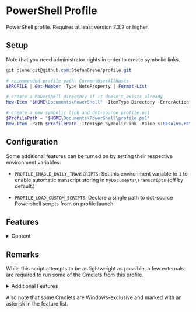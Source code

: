 # PowerShell Profile

PowerShell profile. Requires at least version 7.3.2 or higher.

## Setup

Note that you need administrator rights in order to create symbolic links.

```powershell
git clone git@github.com:StefanGreve/profile.git

# recommended profile path: CurrentUserAllHosts
$PROFILE | Get-Member -Type NoteProperty | Format-List

# create a PowerShell directory if it doesn't exists already
New-Item "$HOME\Documents\PowerShell" -ItemType Directory -ErrorAction SilentlyContinue

# create a new symbolic link and dot-source profile.ps1
$ProfilePath = "$HOME\Documents\PowerShell\profile.ps1"
New-Item -Path $ProfilePath -ItemType SymbolicLink -Value $(Resolve-Path profile.ps1).Path
```

## Configuration

Some additional features can be turned on by setting their respective environment
variables:

- `PROFILE_ENABLE_DAILY_TRANSCRIPTS`: Set this environment variable to `1` to
  enable automatic transcript storing in `MyDocuments\Transcripts` (off by default.)

- `PROFILE_LOAD_CUSTOM_SCRIPTS`: Declare a single path to dot-source Powershell
  scripts from on profile launch.

## Features

<details>
<summary>Content</summary>

### System Maintenance

- `Update-Configuration`
- `Update-System`

### Utilities

- `Get-Battery`
- `Get-Calendar`
- `Set-PowerState`
- `Set-EnvironmentVariable`
- `Get-EnvironmentVariable`
- `Get-WorldClock`
- `Remove-EnvironmentVariable`
- `Restart-GpgAgent`
- `Set-WindowsTerminalTheme`*
- `Set-WindowsTheme`*
- `Set-MonitorBrightness`*
- `Start-DailyTranscript`
- `Start-ElevatedConsole`
- `Start-Timer`

### Development

- `Export-Branch`
- `Get-NameOf`
- `Get-ExecutionTime`
- `Measure-ScriptBlock`
- `New-DotnetProject`
- `Stop-LocalServer`
- `Stop-Work`

### File Extensions

- `Copy-FilePath`
- `Export-Icon`
- `Get-FileCount`
- `Get-FileSize`
- `Get-FilePath`
- `Get-MaxPathLength`
- `New-Shorcut`*

### Cryptography

- `Get-Salt`
- `Get-StringHash`
- `Get-RandomPassword`

### Miscellaneous

- `Get-XCKD`

### Enums

- `OS`
- `Month`

</details>

## Remarks

While this script attempts to be as lightweight as possible, a few externals are
required to run some of the Cmdlets from this profile.

<details>
<summary>Additional Features</summary>

### Winfetch

Creates an alias for `neofetch` using https://github.com/kiedtl/winfetch on Windows.

```powershell
Install-Script -Name pwshfetch-test-1 -Scope CurrentUser
```

### Export-Icon

Utility function to export SVGs as increasingly larger quadratic PNG files,
requires [`inkscape`](https://inkscape.org/) for the actual image conversion.

### Get-Calendar

Thin wrapper over Python's built-in `calendar` module to pretty print a calendar.
Notice that this Cmdlet does *not* emit a PowerShell object. The behavior of this
Cmdlet is subject to future changes, see also: [Issue #9](https://github.com/StefanGreve/profile/issues/9).

</details>

Also note that some Cmdlets are Windows-exclusive and marked with an asterisk in
the feature list.
